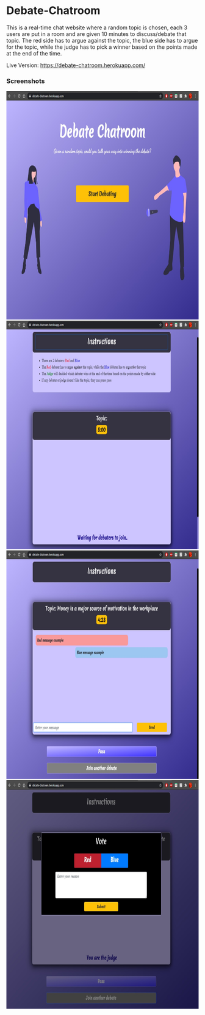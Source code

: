 # Debate-Chatroom
This is a real-time chat website where a random topic is chosen, each 3 users are put in a room and are given 10 minutes to discuss/debate that topic.
The red side has to argue against the topic, the blue side has to argue for the topic, while the judge has to pick a winner based on the points made at the end of the time.<br>

Live Version: https://debate-chatroom.herokuapp.com/ <br>
<h3>Screenshots</h3>
	<img src="screenshots/debate1.jpg" width="750" height="600">
	<img src="screenshots/debate2.jpg" width="750" height="600">
  <img src="screenshots/debate3.jpg" width="750" height="600">
	<img src="screenshots/debate4.jpg" width="750" height="600">
